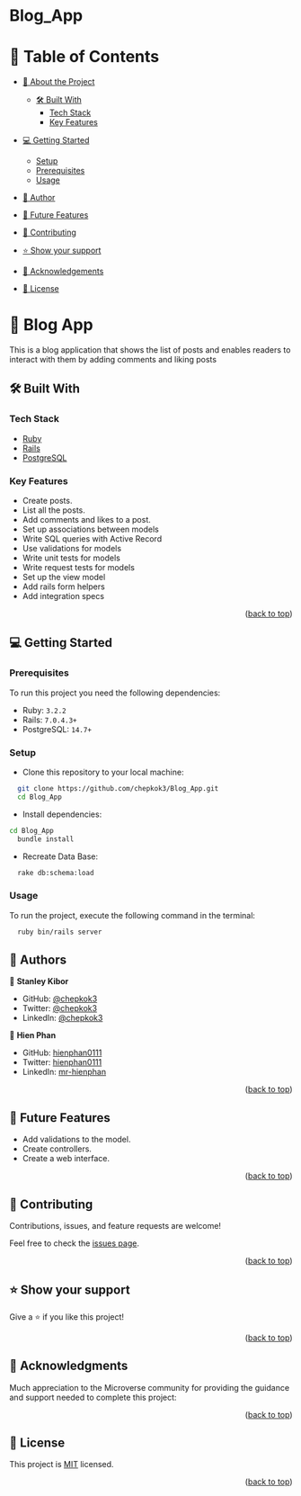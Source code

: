 # Blog_App

<a name="readme-top"></a>

# 📗 Table of Contents

- [📖 About the Project](#about-project)
  - [🛠 Built With](#built-with)
    - [Tech Stack](#tech-stack)
    - [Key Features](#key-features)
- [💻 Getting Started](#getting-started)
  - [Setup](#setup)
  - [Prerequisites](#prerequisites)
  - [Usage](#usage)
- [👥 Author](#author)
- [🔭 Future Features](#future-features)
- [🤝 Contributing](#contributing)
- [⭐️ Show your support](#support)
- [🙏 Acknowledgements](#acknowledgements)

- [📝 License](#license)

# 📖 Blog App <a name="about-blog-project"></a>

This is a blog application that shows the list of posts and enables readers to interact with them by adding comments and liking posts

## 🛠 Built With <a name="built-with"></a>

### Tech Stack <a name="tech-stack"></a>

- <a href="https://www.ruby-lang.org/">Ruby</a>
- <a href="https://rubyonrails.org/">Rails</a>
- <a href="https://www.postgresql.org/">PostgreSQL</a>

### Key Features <a name="key-features"></a>

- Create posts.
- List all the posts.
- Add comments and likes to a post.
- Set up associations between models
- Write SQL queries with Active Record
- Use validations for models
- Write unit tests for models
- Write request tests for models
- Set up the view model
- Add rails form helpers
- Add integration specs

<p align="right">(<a href="#readme-top">back to top</a>)</p>

## 💻 Getting Started <a name="getting-started"></a>

### Prerequisites

To run this project you need the following dependencies:

- Ruby: `3.2.2`
- Rails: `7.0.4.3+`
- PostgreSQL: `14.7+`

### Setup

- Clone this repository to your local machine:

```sh
  git clone https://github.com/chepkok3/Blog_App.git
  cd Blog_App
```

- Install dependencies:

```sh
cd Blog_App
  bundle install
```

- Recreate Data Base:

```sh
  rake db:schema:load
```

### Usage

To run the project, execute the following command in the terminal:

```sh
  ruby bin/rails server
```

## 👥 Authors <a name="author"></a>

👤 **Stanley Kibor**

- GitHub: [@chepkok3](https://github.com/chepkok3)
- Twitter: [@chepkok3](https://twitter.com/home)
- LinkedIn: [@chepkok3](https://www.linkedin.com/in/kibor-stanley-350b8a123/)

👤 **Hien Phan**

- GitHub: [hienphan0111](https://github.com/hienphan0111)
- Twitter: [hienphan0111](https://twitter.com/hienphan0111)
- LinkedIn: [mr-hienphan](https://www.linkedin.com/in/hien-phan-61097b256/)

<p align="right">(<a href="#readme-top">back to top</a>)</p>

## 🔭 Future Features <a name="future-features"></a>

- Add validations to the model.
- Create controllers.
- Create a web interface.

<p align="right">(<a href="#readme-top">back to top</a>)</p>

## 🤝 Contributing <a name="contributing"></a>

Contributions, issues, and feature requests are welcome!

Feel free to check the [issues page](https://github.com/chepkok3/Blog_App/issues).

<p align="right">(<a href="#readme-top">back to top</a>)</p>

## ⭐️ Show your support <a name="support"></a>

Give a ⭐️ if you like this project!

<p align="right">(<a href="#readme-top">back to top</a>)</p>

## 🙏 Acknowledgments <a name="acknowledgements"></a>

Much appreciation to the Microverse community for providing the guidance and support needed to complete this project:

<p align="right">(<a href="#readme-top">back to top</a>)</p>

## 📝 License <a name="license"></a>

This project is [MIT](https://github.com/chepkok3/Blog_App/blob/data-model/MIT%20LICENSE) licensed.

<p align="right">(<a href="#readme-top">back to top</a>)</p>
